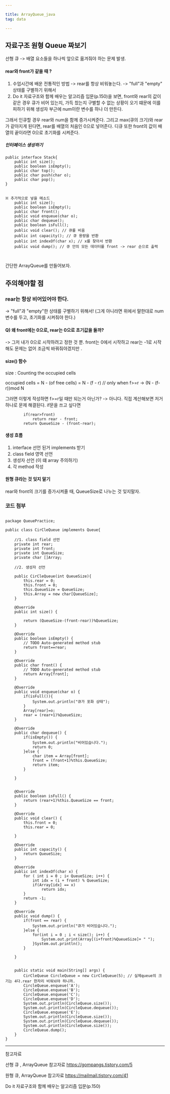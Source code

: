 ```yaml
---

title: ArrayQueue_java
tag: data

---
```


## 자료구조 원형 Queue 짜보기


선형 큐 -> 배열 요소들을 하나씩 앞으로 옮겨줘야 하는 문제 발생.

#### rear와 front가 같을 때 ? 
1. 수업시간에 배운 전통적인 방법 -> rear를 항상 비워놓는다. -> "full"과 "empty" 상태를 구별하기 위해서
2. Do it 자료구조와 함께 배우는 알고리즘 입문(p.150)을 보면, front와 rear의 값이 같은 경우 큐가 비어 있는지, 가득 찼는지 구별할 수 없는 상황이 오기 떄문에 이를 피하기 위해 생성자 부근에 num이란 변수를 하나 더 만든다.

그래서 인큐할 경우 rear와 num을 함께 증가시켜준다. 그리고 max(큐의 크기)와 rear가 같아지게 된다면, rear를 배열의 처음인 0으로 넣어준다.
디큐 또한 front의 값이 배열의 끝이라면 0으로 초기화를 시켜준다.


##### 인터페이스 생성하기

```
public interface Stack{
	public int size();
	public boolean isEmpty();
	public char top();
	public char push(char o);
	public char pop();
}


※ 추가적으로 넣을 메소드
    public int size();
	public boolean isEmpty();
	public char front();
	public void enqueue(char o);
	public char dequeue();
	public boolean isFull();
	public void clear(); // 큐를 비움 
	public int capacity(); // 큐 용량을 반환
	public int indexOf(char x); // x를 찾아서 반환
	public void dump(); // 큐 안의 모든 데이터를 front -> rear 순으로 출력 



```

간단한 ArrayQueue를 만들어보자.

## 주의해야할 점

### rear는 항상 비어있어야 한다.
-> "full"과 "empty"한 상태를 구별하기 위해서!
(그게 아니라면 위에서 말한대로 num 변수를 두고, 초기화를 시켜줘야 한다.)

#### Q) 왜 front에는 0으로, rear는 0으로 초기값을 둘까?
-> 그저 내가 0으로 시작하려고 정한 것 뿐. front는 0에서 시작하고 rear는 -1로 시작해도 문제는 없어 조금씩 바꿔줘야겠지만 .

#### size() 함수
size : Counting the occupied cells

occupied cells
= N - (of free cells)
= N - (f - r) // only when f>=r
-> (N - (f-r))mod N

그러면 이렇게 작성하면 f>=r일 때만 되는거 아닌가?
-> 아니다. 직접 계산해보면 저거 하나로 문제 해결된다. 
if문을 쓰고 싶다면

```
		if(rear>front)
			return rear - front;
		return QueueSize - (front-rear);
```

#### 생성 흐름

1. interface 선언 된거 implements 받기
2. class field 영역 선언
3. 생성자 선언 (이 떄 array 주의하기)
4. 각 method 작성

#### 원형 큐라는 것 잊지 말기

rear와 front의 크기를 증가시켜줄 때, QueueSize로 나누는 것 잊지말자.




### 코드 첨부

```

package QueuePractice;

public class CirCleQueue implements Queue{

	//1. class field 선언
	private int rear;
	private int front;
	private int QueueSize;
	private char []Array;
	
	//2. 생성자 선언
	
	public CirCleQueue(int QueueSize){
		this.rear = 0;
		this.front = 0;
		this.QueueSize = QueueSize;
		this.Array = new char[QueueSize];
	} 

	@Override
	public int size() {

		return (QueueSize-(front-rear))%QueueSize;
	}

	@Override
	public boolean isEmpty() {
		// TODO Auto-generated method stub
		return front==rear;
	}

	@Override
	public char front() {
		// TODO Auto-generated method stub
		return Array[front];
	}

	@Override
	public void enqueue(char o) {
		if(isFull()){
            System.out.println("큐가 포화 상태");
		}
		Array[rear]=o;
		rear = (rear+1)%QueueSize;
	}

	@Override
	public char dequeue() {
		if(isEmpty()) {
			System.out.println("비어있습니다.");
			return 0;
		}else {
			char item = Array[front];
			front = (front+1)%this.QueueSize;
			return item;
		}
		
	}
	

	@Override
	public boolean isFull() {
		return (rear+1)%this.QueueSize == front;
	}

	@Override
	public void clear() {
		this.front = 0;
		this.rear = 0;
		
	}

	@Override
	public int capacity() {
		return QueueSize;
	}

	@Override
	public int indexOf(char x) {
		for ( int i = 0 ; i< QueueSize; i++) {
			int idx = (i + front) % QueueSize;
			if(Array[idx] == x)
				return idx;
		}
		return -1;
	}

	@Override
	public void dump() {
		if(front == rear) {
			System.out.println("큐가 비어있습니다.");
		}else {
			for(int i = 0 ; i < size(); i++) {
				System.out.print(Array[(i+front)%QueueSize]+ " ");
			}System.out.println();
		}
		
	}


	public static void main(String[] args) {
		CirCleQueue CircleQueue = new CirCleQueue(5); // 실제queue의 크기는 4다.rear 한자리 비워놔야 하니까.
		CircleQueue.enqueue('A');
		CircleQueue.enqueue('B');
		CircleQueue.enqueue('C');
		CircleQueue.enqueue('D');
		System.out.println(CircleQueue.size());
		System.out.println(CircleQueue.dequeue());
		CircleQueue.enqueue('E');
		System.out.println(CircleQueue.size());
		System.out.println(CircleQueue.dequeue());
		System.out.println(CircleQueue.size());
		CircleQueue.dump();
	}
}

```




- - -

참고자료

선형 큐 , ArrayQueue 참고자료
https://gompangs.tistory.com/5

원형 큐, ArrayQueue 참고자료
https://mailmail.tistory.com/41

Do it 자료구조와 함께 배우는 알고리즘 입문(p.150)